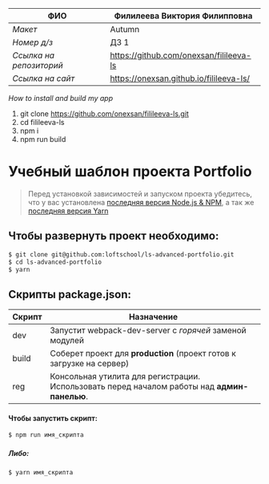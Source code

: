 ФИО | Филилеева Виктория Филипповна
--- | ---
*Макет* | Autumn
*Номер д/з* | ДЗ 1
*Ссылка на репозиторий* | https://github.com/onexsan/filileeva-ls 
*Ссылка на сайт* | https://onexsan.github.io/filileeva-ls/

*How to install and build my app*

1. git clone https://github.com/onexsan/filileeva-ls.git
2. cd filileeva-ls
3. npm i
4. npm run build



# Учебный шаблон проекта Portfolio

> Перед установкой зависимостей и запуском проекта убедитесь, что у вас установлена [последняя версия Node.js & NPM](https://nodejs.org/en/download/current/), а так же 
[последняя версия Yarn](https://yarnpkg.com/ru/docs/install)

##  Чтобы развернуть проект необходимо:
```sh
$ git clone git@github.com:loftschool/ls-advanced-portfolio.git
$ cd ls-advanced-portfolio
$ yarn
```

## Скрипты package.json:

| Скрипт | Назначение |
| ------ | ------ |
| dev | Запустит webpack-dev-server с _горячей_ заменой модулей |
| build | Соберет проект для **production** (проект готов к загрузке на сервер) |
| reg | Консольная утилита для регистрации. Использовать перед началом работы над **админ-панелью**. |

#### Чтобы запустить скрипт:
```sh
$ npm run имя_скрипта
```

##### Либо:
```sh
$ yarn имя_скрипта
```
